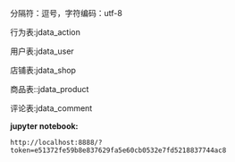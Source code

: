 分隔符：逗号，字符编码：utf-8

行为表:jdata_action

用户表:jdata_user

店铺表:jdata_shop

商品表::jdata_product

评论表:jdata_comment


**jupyter notebook:**

`http://localhost:8888/?token=e51372fe59b8e837629fa5e60cb0532e7fd5218837744ac8`
